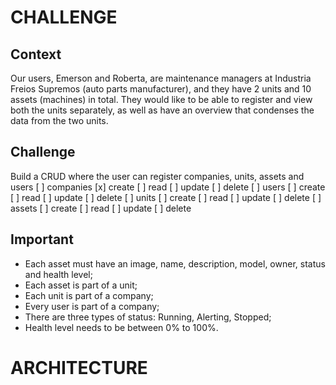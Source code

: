 # CHALLENGE

## Context
Our users, Emerson and Roberta, are maintenance managers at Industria Freios Supremos (auto parts manufacturer), and they have 2 units and 10 assets (machines) in total. They would like to be able to register and view both the units separately, as well as have an overview that condenses the data from the two units.

## Challenge
Build a CRUD where the user can register companies, units, assets and users
[ ] companies
    [x] create
    [ ] read
    [ ] update
    [ ] delete
[ ] users
    [ ] create
    [ ] read
    [ ] update
    [ ] delete
[ ] units
    [ ] create
    [ ] read
    [ ] update
    [ ] delete
[ ] assets
    [ ] create
    [ ] read
    [ ] update
    [ ] delete

## Important
- Each asset must have an image, name, description, model, owner, status and health level;
- Each asset is part of a unit;
- Each unit is part of a company;
- Every user is part of a company;
- There are three types of status: Running, Alerting, Stopped;
- Health level needs to be between 0% to 100%.


# ARCHITECTURE

## 
